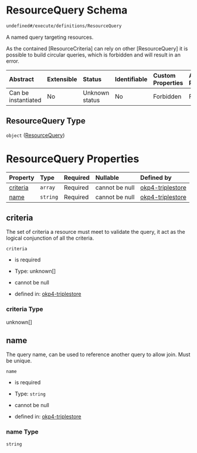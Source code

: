 # ResourceQuery Schema

```txt
undefined#/execute/definitions/ResourceQuery
```

A named query targeting resources.

As the contained \[ResourceCriteria] can rely on other \[ResourceQuery] it is possible to build circular queries, which is forbidden and will result in an error.

| Abstract            | Extensible | Status         | Identifiable | Custom Properties | Additional Properties | Access Restrictions | Defined In                                                                     |
| :------------------ | :--------- | :------------- | :----------- | :---------------- | :-------------------- | :------------------ | :----------------------------------------------------------------------------- |
| Can be instantiated | No         | Unknown status | No           | Forbidden         | Forbidden             | none                | [okp4-triplestore.json\*](schema/okp4-triplestore.json "open original schema") |

## ResourceQuery Type

`object` ([ResourceQuery](okp4-triplestore-executemsg-definitions-resourcequery.md))

# ResourceQuery Properties

| Property              | Type     | Required | Nullable       | Defined by                                                                                                                                                          |
| :-------------------- | :------- | :------- | :------------- | :------------------------------------------------------------------------------------------------------------------------------------------------------------------ |
| [criteria](#criteria) | `array`  | Required | cannot be null | [okp4-triplestore](okp4-triplestore-executemsg-definitions-resourcequery-properties-criteria.md "undefined#/execute/definitions/ResourceQuery/properties/criteria") |
| [name](#name)         | `string` | Required | cannot be null | [okp4-triplestore](okp4-triplestore-executemsg-definitions-resourcequery-properties-name.md "undefined#/execute/definitions/ResourceQuery/properties/name")         |

## criteria

The set of criteria a resource must meet to validate the query, it act as the logical conjunction of all the criteria.

`criteria`

*   is required

*   Type: unknown\[]

*   cannot be null

*   defined in: [okp4-triplestore](okp4-triplestore-executemsg-definitions-resourcequery-properties-criteria.md "undefined#/execute/definitions/ResourceQuery/properties/criteria")

### criteria Type

unknown\[]

## name

The query name, can be used to reference another query to allow join. Must be unique.

`name`

*   is required

*   Type: `string`

*   cannot be null

*   defined in: [okp4-triplestore](okp4-triplestore-executemsg-definitions-resourcequery-properties-name.md "undefined#/execute/definitions/ResourceQuery/properties/name")

### name Type

`string`
